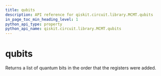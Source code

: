 ```yaml
---
title: qubits
description: API reference for qiskit.circuit.library.MCMT.qubits
in_page_toc_min_heading_level: 1
python_api_type: property
python_api_name: qiskit.circuit.library.MCMT.qubits
---
```


# qubits

Returns a list of quantum bits in the order that the registers were added.

